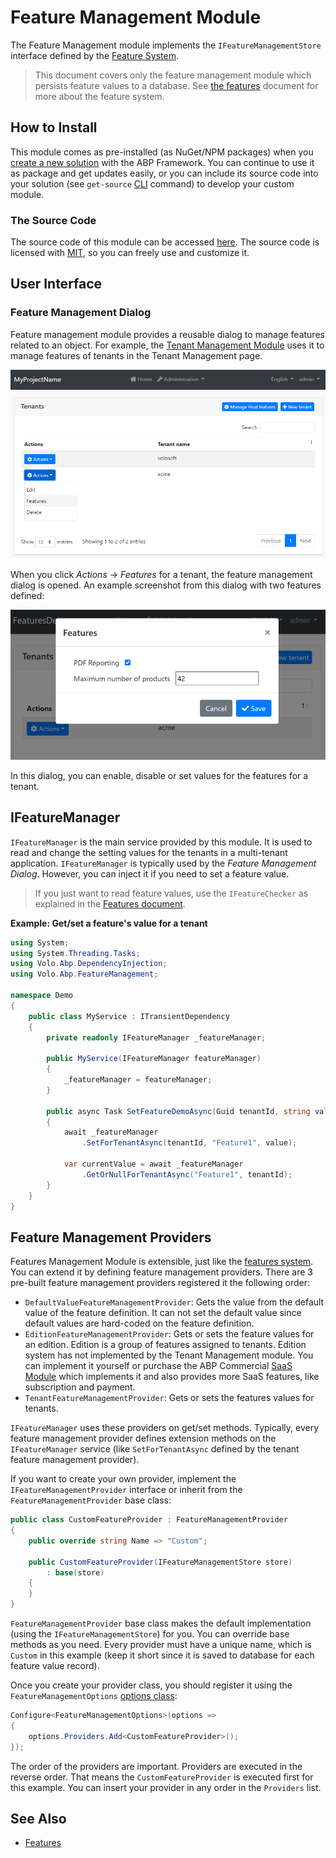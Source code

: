 # Feature Management Module

The Feature Management module implements the `IFeatureManagementStore` interface defined by the [Feature System](../Features.md).

> This document covers only the feature management module which persists feature values to a database. See [the features](../Features.md) document for more about the feature system.

## How to Install

This module comes as pre-installed (as NuGet/NPM packages) when you [create a new solution](https://abp.io/get-started) with the ABP Framework. You can continue to use it as package and get updates easily, or you can include its source code into your solution (see `get-source` [CLI](../CLI.md) command) to develop your custom module.

### The Source Code

The source code of this module can be accessed [here](https://github.com/abpframework/abp/tree/dev/modules/feature-management). The source code is licensed with [MIT](https://choosealicense.com/licenses/mit/), so you can freely use and customize it.

## User Interface

### Feature Management Dialog

Feature management module provides a reusable dialog to manage features related to an object. For example, the [Tenant Management Module](Tenant-Management.md) uses it to manage features of tenants in the Tenant Management page.

![features-module-opening](../images/features-module-opening.png)

When you click *Actions* -> *Features* for a tenant, the feature management dialog is opened. An example screenshot from this dialog with two features defined:

![features-modal](../images/features-modal.png)

In this dialog, you can enable, disable or set values for the features for a tenant.

## IFeatureManager

`IFeatureManager` is the main service provided by this module. It is used to read and change the setting values for the tenants in a multi-tenant application. `IFeatureManager` is typically used by the *Feature Management Dialog*. However, you can inject it if you need to set a feature value.

> If you just want to read feature values, use the `IFeatureChecker` as explained in the [Features document](../Features.md).

**Example: Get/set a feature's value for a tenant**

````csharp
using System;
using System.Threading.Tasks;
using Volo.Abp.DependencyInjection;
using Volo.Abp.FeatureManagement;

namespace Demo
{
    public class MyService : ITransientDependency
    {
        private readonly IFeatureManager _featureManager;

        public MyService(IFeatureManager featureManager)
        {
            _featureManager = featureManager;
        }

        public async Task SetFeatureDemoAsync(Guid tenantId, string value)
        {
            await _featureManager
                .SetForTenantAsync(tenantId, "Feature1", value);
            
            var currentValue = await _featureManager
                .GetOrNullForTenantAsync("Feature1", tenantId);
        }
    }
}
````

## Feature Management Providers

Features Management Module is extensible, just like the [features system](../Features.md).  You can extend it by defining feature management providers. There are 3 pre-built feature management providers registered it the following order:

* `DefaultValueFeatureManagementProvider`: Gets the value from the default value of the feature definition. It can not set the default value since default values are hard-coded on the feature definition.
* `EditionFeatureManagementProvider`: Gets or sets the feature values for an edition. Edition is a group of features assigned to tenants. Edition system has not implemented by the Tenant Management module. You can implement it yourself or purchase the ABP Commercial [SaaS Module](https://commercial.abp.io/modules/Volo.Saas) which implements it and also provides more SaaS features, like subscription and payment.
* `TenantFeatureManagementProvider`: Gets or sets the features values for tenants.

`IFeatureManager` uses these providers on get/set methods. Typically, every feature management provider defines extension methods on the `IFeatureManager` service (like `SetForTenantAsync` defined by the tenant feature management provider).

If you want to create your own provider, implement the `IFeatureManagementProvider` interface or inherit from the `FeatureManagementProvider` base class:

````csharp
public class CustomFeatureProvider : FeatureManagementProvider
{
    public override string Name => "Custom";

    public CustomFeatureProvider(IFeatureManagementStore store)
        : base(store)
    {
    }
}
````

`FeatureManagementProvider` base class makes the default implementation (using the `IFeatureManagementStore`) for you. You can override base methods as you need. Every provider must have a unique name, which is `Custom` in this example (keep it short since it is saved to database for each feature value record).

Once you create your provider class, you should register it using the `FeatureManagementOptions` [options class](../Options.md):

````csharp
Configure<FeatureManagementOptions>(options =>
{
    options.Providers.Add<CustomFeatureProvider>();
});
````

The order of the providers are important. Providers are executed in the reverse order. That means the `CustomFeatureProvider` is executed first for this example. You can insert your provider in any order in the `Providers` list.

## See Also

* [Features](../Features.md)

